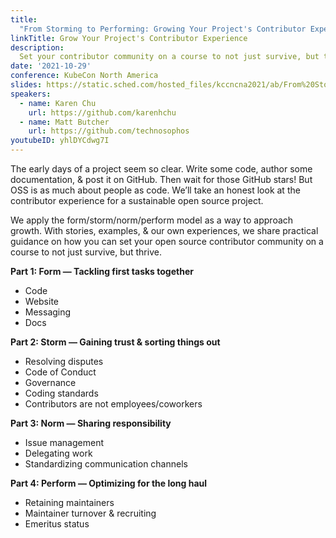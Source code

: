 ```yaml
---
title:
  "From Storming to Performing: Growing Your Project's Contributor Experience"
linkTitle: Grow Your Project's Contributor Experience
description:
  Set your contributor community on a course to not just survive, but thrive
date: '2021-10-29'
conference: KubeCon North America
slides: https://static.sched.com/hosted_files/kccncna2021/ab/From%20Storming%20to%20Performing.pdf
speakers:
  - name: Karen Chu
    url: https://github.com/karenhchu
  - name: Matt Butcher
    url: https://github.com/technosophos
youtubeID: yhlDYCdwg7I
---
```


The early days of a project seem so clear. Write some code, author some
documentation, & post it on GitHub. Then wait for those GitHub stars! But OSS is
as much about people as code. We’ll take an honest look at the contributor
experience for a sustainable open source project.

We apply the form/storm/norm/perform model as a way to approach growth. With
stories, examples, & our own experiences, we share practical guidance on how you
can set your open source contributor community on a course to not just survive,
but thrive.

**Part 1: Form — Tackling first tasks together**

- Code
- Website
- Messaging
- Docs

**Part 2: Storm — Gaining trust & sorting things out**

- Resolving disputes
- Code of Conduct
- Governance
- Coding standards
- Contributors are not employees/coworkers

**Part 3: Norm — Sharing responsibility**

- Issue management
- Delegating work
- Standardizing communication channels

**Part 4: Perform — Optimizing for the long haul**

- Retaining maintainers
- Maintainer turnover & recruiting
- Emeritus status
